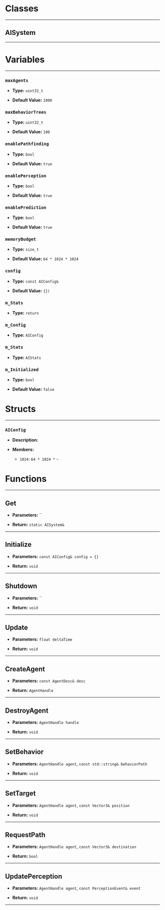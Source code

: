 # Classes
---

## AISystem
---




# Variables
---

### `maxAgents`

- **Type:** `uint32_t`

- **Default Value:** `1000`



### `maxBehaviorTrees`

- **Type:** `uint32_t`

- **Default Value:** `100`



### `enablePathfinding`

- **Type:** `bool`

- **Default Value:** `true`



### `enablePerception`

- **Type:** `bool`

- **Default Value:** `true`



### `enablePrediction`

- **Type:** `bool`

- **Default Value:** `true`



### `memoryBudget`

- **Type:** `size_t`

- **Default Value:** `64 * 1024 * 1024`



### `config`

- **Type:** `const AIConfig&`

- **Default Value:** `{})`



### `m_Stats`

- **Type:** `return`



### `m_Config`

- **Type:** `AIConfig`



### `m_Stats`

- **Type:** `AIStats`



### `m_Initialized`

- **Type:** `bool`

- **Default Value:** `false`




# Structs
---

### `AIConfig`

- **Description:** 

- **Members:**

  - `1024`: `64 * 1024 *` - 




# Functions
---

## Get



- **Parameters:** ``

- **Return:** `static AISystem&`

---

## Initialize



- **Parameters:** `const AIConfig& config = {}`

- **Return:** `void`

---

## Shutdown



- **Parameters:** ``

- **Return:** `void`

---

## Update



- **Parameters:** `float deltaTime`

- **Return:** `void`

---

## CreateAgent



- **Parameters:** `const AgentDesc& desc`

- **Return:** `AgentHandle`

---

## DestroyAgent



- **Parameters:** `AgentHandle handle`

- **Return:** `void`

---

## SetBehavior



- **Parameters:** `AgentHandle agent`, `const std::string& behaviorPath`

- **Return:** `void`

---

## SetTarget



- **Parameters:** `AgentHandle agent`, `const Vector3& position`

- **Return:** `void`

---

## RequestPath



- **Parameters:** `AgentHandle agent`, `const Vector3& destination`

- **Return:** `bool`

---

## UpdatePerception



- **Parameters:** `AgentHandle agent`, `const PerceptionEvent& event`

- **Return:** `void`

---
